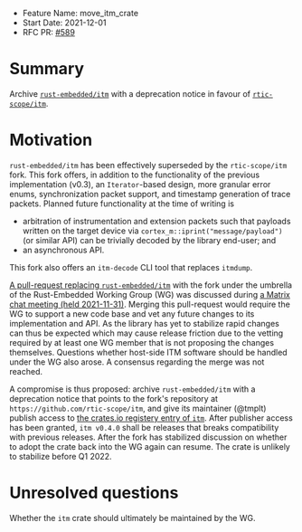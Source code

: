 - Feature Name: move_itm_crate
- Start Date: 2021-12-01
- RFC PR: [#589](https://github.com/rust-embedded/wg/pull/589)

# Summary
[summary]: #summary

Archive [`rust-embedded/itm`](https://github.com/rust-embedded/itm) with a deprecation notice in favour of [`rtic-scope/itm`](https://github.com/rtic-scope/itm).

# Motivation
[motivation]: #motivation

`rust-embedded/itm` has been effectively superseded by the `rtic-scope/itm` fork.
This fork offers, in addition to the functionality of the previous implementation (v0.3), an `Iterator`-based design, more granular error enums, synchronization packet support, and timestamp generation of trace packets.
Planned future functionality at the time of writing is
- arbitration of instrumentation and extension packets such that payloads written on the target device via `cortex_m::iprint("message/payload")` (or similar API) can be trivially decoded by the library end-user; and
- an asynchronous API.

This fork also offers an `itm-decode` CLI tool that replaces `itmdump`.

[A pull-request replacing `rust-embedded/itm`](https://github.com/rust-embedded/itm/pull/41) with the fork under the umbrella of the Rust-Embedded Working Group (WG) was discussed during [a Matrix chat meeting (held 2021-11-31)](https://matrix.to/#/!BHcierreUuwCMxVqOf:matrix.org/$OcmpjhKy4iOk_5uQyhUpfVDA5_MtnNc1PkHVUDodSc8?via=matrix.org&via=psion.agg.io&via=beeper.com).
Merging this pull-request would require the WG to support a new code base and vet any future changes to its implementation and API.
As the library has yet to stabilize rapid changes can thus be expected which may cause release friction due to the vetting required by at least one WG member that is not proposing the changes themselves.
Questions whether host-side ITM software should be handled under the WG also arose.
A consensus regarding the merge was not reached.

A compromise is thus proposed:
archive `rust-embedded/itm` with a deprecation notice that points to the fork's repository at `https://github.com/rtic-scope/itm`, and give its maintainer (@tmplt) publish access to [the crates.io registery entry of `itm`](https://crates.io/crates/itm).
After publisher access has been granted, `itm v0.4.0` shall be releases that breaks compatibility with previous releases.
After the fork has stabilized discussion on whether to adopt the crate back into the WG again can resume.
The crate is unlikely to stabilize before Q1 2022.

# Unresolved questions
[unresolved]: #unresolved-questions

Whether the `itm` crate should ultimately be maintained by the WG.
